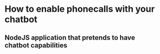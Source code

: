 # How to enable phonecalls with your chatbot
## NodeJS application that pretends to have chatbot capabilities
